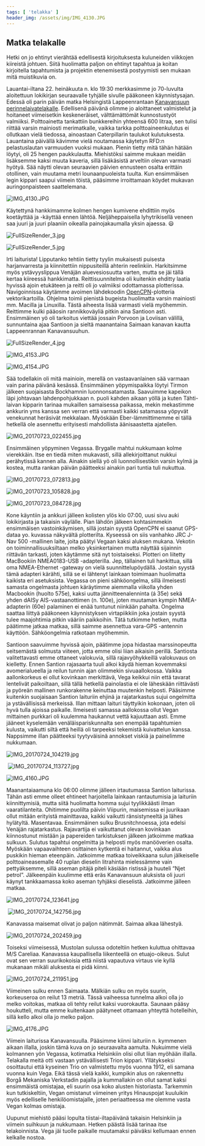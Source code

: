```yaml
---
tags: [ 'telakka' ]
header_img: /assets/img/IMG_4130.JPG
---
```


## Matka telakalle

Hetki on jo ehtinyt vierähtää edellisestä kirjoituksesta kuluneiden viikkojen kiireistä johtuen. Siitä huolimatta paljon on ehtinyt tapahtua ja koitan kirjoitella tapahtumista ja projektin etenemisestä postyymisti sen mukaan mitä muistikuvia on.

Lauantai-iltana 22. heinäkuuta n. klo 19:30 merkkasimme jo 70-luvulta aloitettuun lokikirjan seuraavalle tyhjälle sivulle pääkoneen käynnistysajan. Edessä oli parin päivän matka Helsingistä Lappeenrantaan [Kanavansuun perinnelaivatelakalle]([http://kanavansuuntelakka.fi/](http://kanavansuuntelakka.fi/)). Edellisenä päivänä olimme jo aloittaneet valmistelut ja hoitaneet viimeisetkin keskeneräiset, välttämättömät kunnostustyöt valmiiksi. Polttoainetta tankattiin bunkkereihin yhteensä 600 litraa, sen tulisi riittää varsin mainiosti merimatkalle, vaikka tarkka polttoaineenkulutus ei ollutkaan vielä tiedossa, ainoastaan Caterpillarin taulukot kulutuksesta. Lauantaina päivällä kävimme vielä noutamassa käytetyn RFD:n pelastuslautan varmuuden vuoksi mukaan. Pienin tietty mitä tähän hätään löytyi, oli 25 hengen paukkulautta. Miehistöksi saimme mukaan meidän lisäksemme kaksi muuta kaveria, sillä lisäkäsistä arveltiin olevan varmasti hyötyä. Sää näytti olevan seuraavien päivien ennusteen osalta erittäin otollinen, vain muutama metri lounaanpuoleista tuulta. Kun ensimmäisen legin kippari saapui viimein töistä, pääsimme irroittamaan köydet mukavan auringonpaisteen saattelemana.

![IMG_4130.JPG](/assets/img/IMG_4130.JPG)

Käytettynä hankkimamme kolmen hengen kumivene ehdittiin myös koetäyttää ja -käyttää ennen lähtöä. Neljäheppaisella lyhytrikisellä veneen saa juuri ja juuri plaaniin oikealla painojakaumalla yksin ajaessa. 😃

![FullSizeRender_3.jpg](/assets/img/FullSizeRender_3.jpg)

![FullSizeRender_5.jpg](/assets/img/FullSizeRender_5.jpg)

Irti laiturista! Lipputanko tehtiin tietty tyylin mukaisesti puisesta harjanvarresta ja kiinnitettiin nippusiteillä ahterin reelinkiin. Harkitsimme myös ystävyyslippua Venäjän aluevesiosuutta varten, mutta se jäi tällä kertaa kiireessä hankkimatta. Reittisuunnitelma oli kuitenkin ehditty laatia hyvissä ajoin etukäteen ja reitti oli jo valmiiksi odottamassa plotterissa. Navigoinnissa käytämme avoimen lähdekoodin [OpenCPN]([https://opencpn.org/](https://opencpn.org/))-plotteria vektorikartoilla. Ohjelma toimii pienistä bugeista huolimatta varsin mainiosti mm. Macilla ja Linuxilla. Tästä aiheesta lisää varmasti vielä myöhemmin. Reittimme kulki pääosin rannikkoväyliä pitkin aina Santioon asti. Ensimmäinen yö oli tarkoitus viettää jossain Porvoon ja Loviisan välillä, sunnuntaina ajaa Santioon ja sieltä maanantaina Saimaan kanavan kautta Lappeenrannan Kanavansuuhun.

![FullSizeRender_4.jpg](/assets/img/FullSizeRender_4.jpg)

![IMG_4153.JPG](/assets/img/IMG_4153.JPG)

![IMG_4154.JPG](/assets/img/IMG_4154.JPG)

Sää todellakin oli mitä mainioin, merellä on vastaavanlainen sää varmaan vain parina päivänä kesässä. Ensimmäinen yöpymispaikka löytyi Tirmon jälkeen suojaisasta Bockhamnin luonnonsatamasta. Saavuimme kapeikon läpi johtavaan lahdenpohjukkaan n. puoli kahden aikaan yöllä ja kuten Tähti-laivan kipparin tarinaa mukaillen samaisessa paikassa, mekin mekastimme ankkurin yms kanssa sen verran että varmasti kaikki satamassa yöpyvät venekunnat heräsivät mekkalaan. Myöskään Eber-lämmittimemme ei tällä hetkellä ole asennettu erityisesti mahdollista äänisaastetta ajatellen.

![IMG_20170723_022455.jpg](/assets/img/IMG_20170723_022455.jpg)

Ensimmäinen yöpyminen Vegassa. Brygalle mahtui nukkumaan kolme vierekkäin. Itse en tiedä miten mukavasti, sillä allekirjoittanut nukkui perähytissä kannen alla. Ainakin siellä yö oli luonnollisestikin varsin kylmä ja kostea, mutta rankan päivän päätteeksi ainakin pari tuntia tuli nukuttua.

![IMG_20170723_072813.jpg](/assets/img/IMG_20170723_072813.jpg)

![IMG_20170723_105828.jpg](/assets/img/IMG_20170723_105828.jpg)

![IMG_20170723_084728.jpg](/assets/img/IMG_20170723_084728.jpg)

Kone käyntiin ja ankkuri jälleen kolisten ylös klo 07:00, uusi sivu auki lokikirjasta ja takaisin väylälle. Pian lähdön jälkeen kohtasimmekin ensimmäisen vastoinkäymisen, sillä jostain syystä OpenCPN ei saanut GPS-dataa yo. kuvassa näkyvältä plotterilta. Kyseessä on siis vanhahko JRC J-Nav 500 -mallinen laite, joita päätyi Vegaan kaksi aluksen mukana. Vekotin on toiminnallisuuksiltaan melko yksinkertainen mutta näyttää sijainnin riittävän tarkasti, joten käytämme sitä nyt toistaiseksi. Plotteri on liitetty MacBookiin NMEA0183-USB -adapterilla. Jep, tällainen tuli hankittua, sillä oma NMEA-Ethernet -gateway on vielä suunnittelupöydällä. Jostain syystä tämä adapteri kärähti, sillä se ei lähtenyt lainkaan toimimaan huolimatta kaikista eri asetuksista. Vegassa on pieni sähköongelma, sillä ilmeisesti samasta ongelmasta johtuen käräytimme aiemmalla viikolla yhden Macbookin (huolto 575e), kaksi uutta jännitteenalenninta (á 35e) sekä yhden dAISy AIS-vastaanottimen (n. 100e), joten muutaman kympin NMEA-adapterin (60e) palaminen ei enää tuntunut niinkään pahalta. Ongelma saattaa liittyä pääkoneen käynnistyksen virtapiikkiin joka jostain syystä tulee maajohtimia pitkin vääriin paikkoihin. Tätä tutkimme hetken, mutta päätimme jatkaa matkaa, sillä saimme asennettua vara-GPS -antennin käyttöön. Sähköongelmia ratkotaan myöhemmin.

Santioon saavuimme hyvissä ajoin, päätimme jopa hidastaa marssinopeutta seitsemästä solmusta viiteen, jotta emme olisi liian aikaisin perillä. Santiosta valitettavasti emme ottaneet valokuvia, sillä rajavyöhykkeillä valokuvaus on kielletty. Ennen Santion rajasaarta tuuli alkoi käydä hieman kovemmaksi avomerialueella ja reilun tunnin ajan olimmekin sivuaallokossa. Vaikka aallonkorkeus ei ollut kovinkaan merkittävä, Vega keikkui niin että tavarat lentelivät paikoiltaan, sillä tällä hetkellä painolastia ei ole läheskään riittävästi ja pyöreän mallinen runkorakenne keinuttaa muutenkin helposti. Pääsimme kuitenkin suojaisaan Santion laituriin ehjinä ja rajatarkastus sujui ongelmitta ja ystävällisissä merkeissä. Illan mittaan laituri täyttyikin kokonaan, joten oli hyvä tulla ajoissa paikalle. Ilmeisesti samassa aallokossa ollut Vegan mittainen purkkari oli kuulemma haukannut vettä kajuuttaan asti. Emme jääneet kyselemään venäläispariskunnalta sen enempää tapahtumien kulusta, vaikutti siltä että heillä oli tarpeeksi tekemistä kuivattelun kanssa. Nappsimme illan päätteeksi tyytyväisinä annokset viskiä ja painelimme nukkumaan.

![IMG_20170724_104219.jpg](/assets/img/IMG_20170724_104219.jpg)

 ![IMG_20170724_113727.jpg](/assets/img/IMG_20170724_113727.jpg)

![IMG_4160.JPG](/assets/img/IMG_4160.JPG)

Maanantaiaamuna klo 06:00 olimme jälleen irtautumassa Santion laiturissa. Tähän asti emme olleet ehtineet harjoitella lainkaan rantautumisia ja laituriin kiinnittymisiä, mutta siitä huolimatta homma sujui tyylikkäästi ilman vaaratilanteita. Ohitimme puolilta päivin Viipurin, maisemissa ei juurikaan ollut mitään erityistä mainittavaa, kaikki vaikutti ränsistyneeltä ja lähes hylätyltä. Masentavaa. Ensimmäinen sulku Brusnitchnoessa, jota edelsi Venäjän rajatarkastus. Rajavartija ei vaikuttanut olevan kovinkaan kiinnostunut mistään ja papereiden tarkistuksen jälkeen jatkoimme matkaa sulkuun. Sulutus tapahtui ongelmitta ja helposti myös manööverien osalta. Myöskään vapaavaihteen osittainen kytkentä ei haitannut, vaikka alus puskikin hieman eteenpäin. Jatkoimme matkaa toiveikkaana sulun jälkeiselle polttoaineasemalle 40 ruplan dieselin litrahinta mielessämme vain pettyäksemme, sillä aseman pitäjä piteli käsiään ristissä ja huuteli “Njet petrol”. Jälkeenpäin kuulimme että eräs Kanavansuun aluksista oli juuri käynyt tankkaamassa koko aseman tyhjäksi dieselistä. Jatkoimme jälleen matkaa.

![IMG_20170724_123641.jpg](/assets/img/IMG_20170724_123641.jpg)

 ![IMG_20170724_142756.jpg](/assets/img/IMG_20170724_142756.jpg)

Kanavassa maisemat olivat jo paljon nätimmät. Saimaa alkaa lähestyä.

![IMG_20170724_202459.jpg](/assets/img/IMG_20170724_202459.jpg)

Toiseksi viimeisessä, Mustolan sulussa odoteltiin hetken kuluttua ohittavaa M/S Careliaa. Kanavassa kaupallisella liikenteellä on etuajo-oikeus. Sulut ovat sen verran suurikokoisia että niistä vapautuva virtaus vie kyllä mukanaan mikäli aluksesta ei pidä kiinni.

![IMG_20170724_211951.jpg](/assets/img/IMG_20170724_211951.jpg)

Viimeinen sulku ennen Saimaata. Mälkiän sulku on myös suurin, korkeuseroa on reilut 13 metriä. Tässä vaiheessa tunnelma alkoi olla jo melko voitokas, matkaa oli tehty reilut kaksi vuorokautta. Saunaan pääsy houkutteli, mutta emme kuitenkaan päätyneet ottamaan yhteyttä hotelleihin, sillä kello alkoi olla jo melko paljon.

![IMG_4176.JPG](/assets/img/IMG_4176.JPG)

Viimein laiturissa Kanavansuulla. Pääsimme kiinni laituriin n. kymmenen aikaan illalla, joskin tämä kuva on jo seuraavalta aamulta. Nukuimme vielä kolmannen yön Vegassa, kotimatka Helsinkiin olisi ollut liian myöhään illalla. Telakalla meitä otti vastaan ystävällisesti Trion kippari. Yllätykseksi osoittautui että kyseinen Trio on valmistettu myös vuonna 1912, eli samana vuonna kuin Vega. Eikä tässä vielä kaikki, kumpikin alus on rakennettu Borgå Mekaniska Verkstadin pajalla ja kummallakin on ollut samat kaksi ensimmäistä omistajaa, eli suurin osa koko alusten historiasta. Tarkemmin kun tutkiskeltiin, Vegan omistanut viimeinen yritys Hinauspojat kuuluikin myös edelliselle henkilöomistajalle, joten periaatteessa me olemme vasta Vegan kolmas omistaja.

Uupunut miehistö pääsi lopulta tiistai-iltapäivänä takaisin Helsinkiin ja viimein suihkuun ja nukkumaan. Hetken päästä lisää tarinaa itse telakoinnista. Vega jäi tuolle paikalle muutamaksi päiväksi kellumaan ennen kelkalle nostoa.
